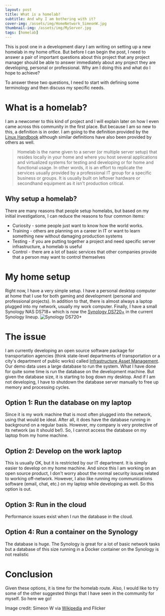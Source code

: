 ```yaml
---
layout: post
title: What is a homelab?
subtitle: And why I am bothering with it?
cover-img: /assets/img/HomeNetwork_SimeonW.jpg
thumbnail-img: /assets/img/MyServer.jpg
tags: [homelab]
---
```


This is post one in a development diary I am writing on setting up a new homelab
in my home office.  But before I can begin the post, I need to answer a pair of
important questions about this project that any project manager should be able
to answer immediately about any project they are developing, personal or
professional.  Why am I doing this and what do I hope to achieve?

To answer these two questions, I need to start with defining some terminology
and then discuss my specific needs.

# What is a homelab?
I am a newcomer to this kind of project and I will explain later on how I even
came across this community in the first place.  But because I am so new to this,
a definition is in order.  I am going to the definition provided by the
[Linux Handbook](https://linuxhandbook.com/homelab/#:~:text=In%20case%20you%20have%20never,for%20home%20and%20functional%20usage.) although similar definitions have also
been provided by others as well.
> Homelab is the name given to a server (or multiple server setup) that resides locally in 
> your home and where you host several applications and virtualized systems for testing and 
> developing or for home and functional usage.
In other words, it is an effort to replicate the services usually provided by
a professional IT group for a specific business or groups.  It is usually built
on leftover hardware or secondhand equipment as it isn't production critical.

## Why setup a homelab?
There are many reasons that people setup homelabs, but based on my initial
investigations, I can reduce the reasons to four common items:
- Curiosity - some people just want to know how the world works.
- Training - others are planning on a career in IT or want to learn something new without damaging production systems
- Testing - if you are putting together a project and need specific server infrastructure, a homelab is useful
- Control - there are a lot of basic services that other companies provide that a person may want to control themselves

# My home setup
Right now, I have a very simple setup.  I have a personal desktop computer at
home that I use for both gaming and development (personal and professional
projects).  In addition to that, there is almost always a laptop plugged into
my network, usually my work computer.  Finally, I have a small Synology NAS DS718+
which is now the [Synology DS720+](https://www.synology.com/en-us/products/DS720+)
in the current Synology lineup.  ![Synology DS720+](https://www.synology.com/img/products/detail/DS720plus/heading.png)

# The issue
I am currently developing an open source software package for transportation
agencies (think state-level departments of transportation or a city's department
of public works) called [Infrastructure Asset Management](https://repo.iam-demo.net/).
Our demo data uses a large database to run the system.  What I have done for
quite some time is run the database on the development machine.  But given the
database size, it is starting to bog down my desktop.  And if I am not developing,
I have to shutdown the database server manually to free up memory and processing
cycles.

## Option 1:  Run the database on my laptop
Since it is my work machine that is most often plugged into the network, using
that would be ideal.  After all, it does have the database running in
background on a regular basis.  However, my company is very protective of its
network (as it should be!).  So, I cannot access the database on my laptop from
my home machine.

## Option 2:  Develop on the work laptop
This is usually OK, but it is restricted by our IT department.  It is simply
easier to develop on my home machine.  And since this I am working on an open 
source product, I don't worry about the normal security issues related to working
off-network.  However, I also like running my communications software (email, chat, etc.)
on my laptop while developing as well.  So this option is out.

## Option 3:  Run in the cloud
Performance issues exist when I run the database in the cloud.

## Option 4:  Run a container on the Synology
The database is huge.  The Synology is great for a lot of basic network tasks but
a database of this size running in a Docker container on the Synology is not
realistic

# Conclusion
Given these options, it is time for the homelab route.  Also, I would like to
try some of the other suggested things that I have seen in the community
for myself.  So here we go!

Image credit:  Simeon W via [Wikipedia](https://commons.wikimedia.org/wiki/File:Home_Network_%2832942217494%29.jpg) 
and Flicker